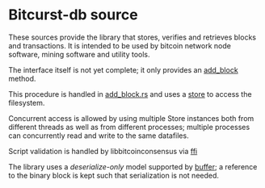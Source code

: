 # Bitcurst-db source

These sources provide the library that stores, verifies and retrieves blocks and 
transactions. It is intended to be used by bitcoin network node software, mining software and 
utility tools.

The interface itself is not yet complete; it only provides an [add_block](lib.rs#L71-74) method.
 
This procedure is handled in [add_block.rs](add_block.rs) and uses a [store](store/) to access the filesystem.

Concurrent access is allowed by using multiple Store instances both from different threads as well as from 
different processes; multiple processes can  concurrently read and write to the same datafiles.
 
Script validation is handled by libbitcoinconsensus via [ffi](ffi.rs)

The library uses a *deserialize-only* model supported by [buffer](buffer.rs); a reference to the binary block is kept 
such that serialization is not needed.